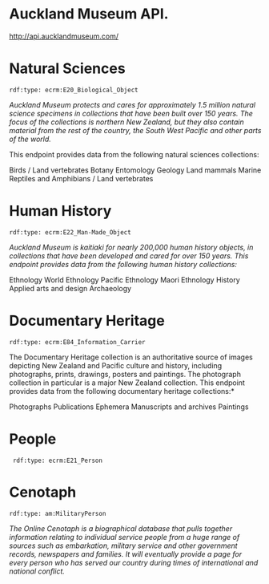 Auckland Museum API.
================
http://api.aucklandmuseum.com/




Natural Sciences
================

    rdf:type: ecrm:E20_Biological_Object

*Auckland Museum protects and cares for approximately 1.5 million natural science specimens in collections that have been built over 150 years. The focus of the collections is northern New Zealand, but they also contain material from the rest of the country, the South West Pacific and other parts of the world.*

This endpoint provides data from the following natural sciences collections:

Birds / Land vertebrates
Botany
Entomology
Geology
Land mammals
Marine
Reptiles and Amphibians / Land vertebrates


Human History
================


    rdf:type: ecrm:E22_Man-Made_Object

*Auckland Museum is kaitiaki for nearly 200,000 human history objects, in collections that have been developed and cared for over 150 years.
This endpoint provides data from the following human history collections:*

Ethnology
World Ethnology
Pacific Ethnology
Maori Ethnology
History
Applied arts and design
Archaeology

Documentary Heritage
================

    rdf:type: ecrm:E84_Information_Carrier

The Documentary Heritage collection is an authoritative source of images depicting New Zealand and Pacific culture and history, including photographs, prints, drawings, posters and paintings. The photograph collection in particular is a major New Zealand collection.
This endpoint provides data from the following documentary heritage collections:*

Photographs
Publications
Ephemera
Manuscripts and archives
Paintings



People
======



     rdf:type: ecrm:E21_Person

**Cenotaph**
========

    rdf:type: am:MilitaryPerson

*The Online Cenotaph is a biographical database that pulls together information relating to individual service people from a huge range of sources such as embarkation, military service and other government records, newspapers and families. It will eventually provide a page for every person who has served our country during times of international and national conflict.*

